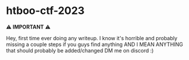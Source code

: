 # htboo-ctf-2023
:warning: **IMPORTANT** :warning:

Hey, first time ever doing any writeup. 
I know it's horrible and probably missing a couple steps if you guys find anything AND I MEAN ANYTHING that should probably be added/changed DM me on discord :)
